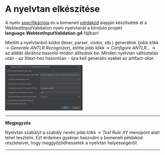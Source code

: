 # A nyelvtan elkészítése

A nyelv [specifikációja](WebTestInputValidationSpecification.md) és a bemeneti [példakód](https://github.com/MDSDLab/mdsd-2023-lab4-antlr/blob/main/src/examples/PersonForm.wtiv) alapján készítsétek el a WebtestInputValidation nyelv nyelvtanát a kiinduló projekt **language.WebtestInputValidation.g4** fájlban!

Mielőtt a nyelvtanból kódot (lexer, parser, visitor, stb.) generáltok (jobb klikk -> *Generate ANTLR Recognizer*), előtte jobb klikk -> *Configure ANTLR...* -> az alábbi ábrához hasonló módon állítsátok be. Minden nyelvtan változtatás után - az Xtext-hez hasonlóan - újra kell generálni ezeket az artifact-okat.

<img src="images/antlr_config.png" width="50%" height="50%">

---
**Megjegyzés**

Nyelvtan szabályt a szabály nevén jobb klikk -> *Test Rule XY* menüpont alatt lehet tesztelni. Ezt érdemes gyakran használni a bemeneti példakód részleteivel, hogy meggyőződhessetek a nyelvtan helyességéről!

---